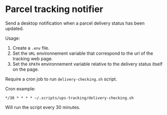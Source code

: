 # Parcel tracking notifier

Send a desktop notification when a parcel delivery status has been updated.

Usage:

1. Create a `.env` file.
2. Set the `URL` environnement variable that correspond to the url of the tracking web page.
3. Set the `XPATH` environnement variable relative to the delivery status itself on the page.

Require a cron job to run `delivery-checking.sh` script.

Cron example:

```
*/30 * * * * ~/.scripts/ups-tracking/delivery-checking.sh
```

Will run the script every 30 minutes.
